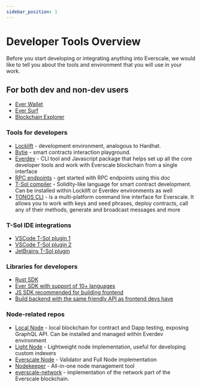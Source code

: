 ```yaml
---
sidebar_position: 1
---
```


# Developer Tools Overview

Before you start developing or integrating anything into Everscale, we would like to tell you about the tools and environment that you will use in your work.

## For both dev and non-dev users

- [Ever Wallet](https://everwallet.net)
- [Ever Surf](https://ever.surf/)
- [Blockchain Explorer](https://everscan.io)

### Tools for developers

- [Locklift](locklift.md) - development environment, analogous to Hardhat.
- [Bytie](https://ever.bytie.moe) - smart contracts interaction playground.
- [Everdev](https://github.com/tonlabs/everdev) - CLI tool and Javascript package that helps set up all the core developer tools and work with Everscale blockchain from a single interface
- [RPC endpoints](https://docs.evercloud.dev/) - get started with RPC endpoints using this doc
- [T-Sol compiler](https://github.com/tonlabs/TON-Solidity-Compiler) - Solidity-like language for smart contract development. Can be installed within Locklift or Everdev environments as well
- [TONOS CLI](tonos-cli.md) - is a multi-platform command line interface for Everscale. It allows you to work with keys and seed phrases, deploy contracts, call any of their methods, generate and broadcast messages and more

### T-Sol IDE integrations

- [VSCode T-Sol plugin 1](https://marketplace.visualstudio.com/items?itemName=everscale.solidity-support)
- [VSCode T-Sol plugin 2](https://marketplace.visualstudio.com/items?itemName=mytonwallet.ton-solidity-extension)
- [JetBrains T-Sol plugin](https://plugins.jetbrains.com/plugin/20696-t-sol)

### Libraries for developers

- [Rust SDK](https://github.com/broxus/nekoton)
- [Ever SDK with support of 10+ languages](https://docs.everos.dev/ever-sdk/)
- [JS SDK recommended for building frontend](https://github.com/broxus/everscale-inpage-provider/)
- [Build backend with the same friendly API as frontend devs have](https://github.com/broxus/everscale-standalone-client)


### Node-related repos

- [Local Node](https://github.com/tonlabs/evernode-se) - local blockchain for contract and Dapp testing, exposing GraphQL API. Can be installed and managed within Everdev environment
- [Light Node](https://github.com/broxus/ton-indexer) - Lightweight node implementation, useful for developing custom indexers
- [Everscale Node](https://github.com/tonlabs/ever-node) - Validator and Full Node implementation
- [Nodekeeper](https://github.com/broxus/nodekeeper) - All-in-one node management tool
- [everscale-network](https://github.com/broxus/everscale-network) - implementation of the network part of the Everscale blockchain.